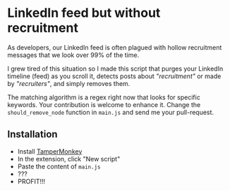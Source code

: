 # LinkedIn feed but without recruitment

As developers, our LinkedIn feed is often plagued with hollow recruitment messages that we look over 99% of the time.

I grew tired of this situation so I made this script that purges your LinkedIn timeline (feed) as you scroll it, detects posts about _"recruitment"_ or made by _"recruiters"_, and simply removes them.

The matching algorithm is a regex right now that looks for specific keywords. Your contribution is welcome to enhance it. Change the `should_remove_node` function in `main.js` and send me your pull-request.

## Installation

+ Install [TamperMonkey](https://www.tampermonkey.net/)
+ In the extension, click "New script"
+ Paste the content of `main.js`
+ ???
+ PROFIT!!!

